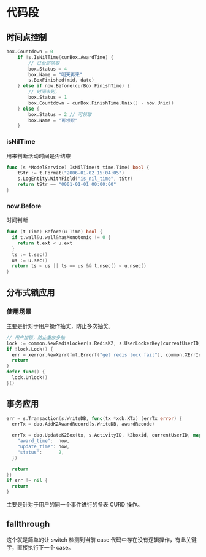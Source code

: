 # 代码段

## 时间点控制

```go
box.Countdown = 0
	if !s.IsNilTime(curBox.AwardTime) {
		// 已全部领取
		box.Status = 4
		box.Name = "明天再来"
		s.BoxFinished(mid, date)
	} else if now.Before(curBox.FinishTime) {
		// 时间未到，
		box.Status = 1
		box.Countdown = curBox.FinishTime.Unix() - now.Unix()
	} else {
		box.Status = 2 // 可领取
		box.Name = "可领取"
	}
```

### isNilTime 

用来判断活动时间是否结束

````go
func (s *ModelService) IsNilTime(t time.Time) bool {
	tStr := t.Format("2006-01-02 15:04:05")
	s.LogEntity.WithField("is_nil_time", tStr)
	return tStr == "0001-01-01 00:00:00"
}
````

### now.Before 

时间判断

````go
func (t Time) Before(u Time) bool {
  if t.wall&u.wall&hasMonotonic != 0 {
  	return t.ext < u.ext
  }
  ts := t.sec()
  us := u.sec()
  return ts < us || ts == us && t.nsec() < u.nsec()
}
````



## 分布式锁应用

### 使用场景

主要是针对于用户操作抽奖，防止多次抽奖。

````go
// 用户加锁，防止重放多抽
lock := common.NewRedisLocker(s.RedisK2, s.UserLockerKey(currentUserID))
if !lock.Lock() {
  err = xerror.NewXerr(fmt.Errorf("get redis lock fail"), common.XErrInternel)
  return
}
defer func() {
  lock.Unlock()
}()
````



## 事务应用

````go
err = s.Transaction(s.WriteDB, func(tx *xdb.XTx) (errTx error) {
  errTx = dao.AddK2AwardRecord(s.WriteDB, awardRecode)

  errTx = dao.UpdateK2Box(tx, s.ActivityID, k2boxid, currentUserID, map[string]interface{}{
    "award_time":  now,
    "update_time": now,
    "status":      2,
  })

  return
})
if err != nil {
  return
}
````

主要是针对于用户的同一个事件进行的多表 CURD 操作。



## fallthrough

这个就是简单的让 switch 检测到当前 case 代码中存在没有逻辑操作，有此关键字，直接执行下一个 case。













